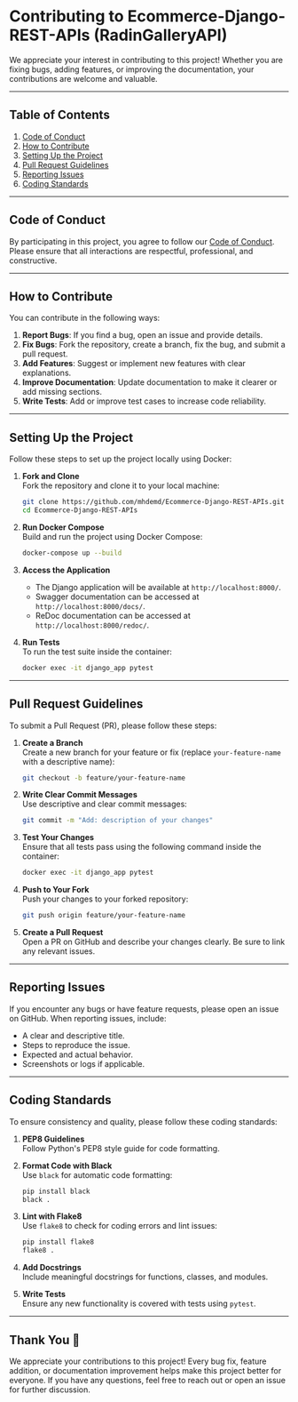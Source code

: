 # Contributing to Ecommerce-Django-REST-APIs (RadinGalleryAPI)

We appreciate your interest in contributing to this project! Whether you are fixing bugs, adding features, or improving the documentation, your contributions are welcome and valuable.

---

## Table of Contents

1. [Code of Conduct](#code-of-conduct)
2. [How to Contribute](#how-to-contribute)
3. [Setting Up the Project](#setting-up-the-project)
4. [Pull Request Guidelines](#pull-request-guidelines)
5. [Reporting Issues](#reporting-issues)
6. [Coding Standards](#coding-standards)

---

## Code of Conduct

By participating in this project, you agree to follow our [Code of Conduct](./CODE_OF_CONDUCT.md). Please ensure that all interactions are respectful, professional, and constructive.

---

## How to Contribute

You can contribute in the following ways:

1. **Report Bugs**: If you find a bug, open an issue and provide details.
2. **Fix Bugs**: Fork the repository, create a branch, fix the bug, and submit a pull request.
3. **Add Features**: Suggest or implement new features with clear explanations.
4. **Improve Documentation**: Update documentation to make it clearer or add missing sections.
5. **Write Tests**: Add or improve test cases to increase code reliability.

---

## Setting Up the Project

Follow these steps to set up the project locally using Docker:

1. **Fork and Clone**  
   Fork the repository and clone it to your local machine:
   ```bash
   git clone https://github.com/mhdemd/Ecommerce-Django-REST-APIs.git
   cd Ecommerce-Django-REST-APIs
   ```

2. **Run Docker Compose**  
   Build and run the project using Docker Compose:
   ```bash
   docker-compose up --build
   ```

3. **Access the Application**  
   - The Django application will be available at `http://localhost:8000/`.
   - Swagger documentation can be accessed at `http://localhost:8000/docs/`.
   - ReDoc documentation can be accessed at `http://localhost:8000/redoc/`.

4. **Run Tests**  
   To run the test suite inside the container:
   ```bash
   docker exec -it django_app pytest
   ```

---

## Pull Request Guidelines

To submit a Pull Request (PR), please follow these steps:

1. **Create a Branch**  
   Create a new branch for your feature or fix (replace `your-feature-name` with a descriptive name):
   ```bash
   git checkout -b feature/your-feature-name
   ```

2. **Write Clear Commit Messages**  
   Use descriptive and clear commit messages:
   ```bash
   git commit -m "Add: description of your changes"
   ```

3. **Test Your Changes**  
   Ensure that all tests pass using the following command inside the container:
   ```bash
   docker exec -it django_app pytest
   ```

4. **Push to Your Fork**  
   Push your changes to your forked repository:
   ```bash
   git push origin feature/your-feature-name
   ```

5. **Create a Pull Request**  
   Open a PR on GitHub and describe your changes clearly. Be sure to link any relevant issues.

---

## Reporting Issues

If you encounter any bugs or have feature requests, please open an issue on GitHub. When reporting issues, include:
- A clear and descriptive title.
- Steps to reproduce the issue.
- Expected and actual behavior.
- Screenshots or logs if applicable.

---

## Coding Standards

To ensure consistency and quality, please follow these coding standards:

1. **PEP8 Guidelines**  
   Follow Python's PEP8 style guide for code formatting.

2. **Format Code with Black**  
   Use `black` for automatic code formatting:
   ```bash
   pip install black
   black .
   ```

3. **Lint with Flake8**  
   Use `flake8` to check for coding errors and lint issues:
   ```bash
   pip install flake8
   flake8 .
   ```

4. **Add Docstrings**  
   Include meaningful docstrings for functions, classes, and modules.

5. **Write Tests**  
   Ensure any new functionality is covered with tests using `pytest`.

---

## Thank You 🎉

We appreciate your contributions to this project! Every bug fix, feature addition, or documentation improvement helps make this project better for everyone. If you have any questions, feel free to reach out or open an issue for further discussion.
